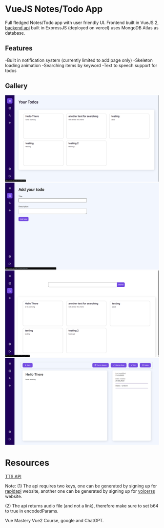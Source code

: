 # VueJS Notes/Todo App

Full fledged Notes/Todo app with user friendly UI. Frontend built in VueJS 2, [backend api](https://github.com/gautamjuyal/notes-api) built in ExpressJS (deployed on vercel) uses MongoDB Atlas as database.

## Features

-Built in notification system (currently limited to add page only)
-Skeleton loading animation
-Searching items by keyword
-Text to speech support for todos

## Gallery

![1](src/assets/readme/1.png)
![2](src/assets/readme/2.png)
![3](src/assets/readme/3.png)
![4](src/assets/readme/4.png)

# Resources

[TTS API](https://rapidapi.com/voicerss/api/text-to-speech-1/)

Note: (1) The api requires two keys, one can be generated by signing up for [rapidapi](https://rapidapi.com/) website, another one can be generated by signing up for [voicerss](http://www.voicerss.org/api/) website.

(2) The api returns audio file (and not a link), therefore make sure to set b64 to true in encodedParams.

Vue Mastery Vue2 Course, google and ChatGPT.
